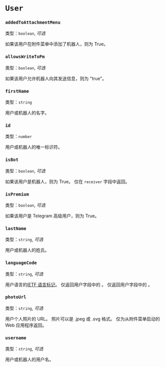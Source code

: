 # `User`

### `addedToAttachmentMenu`

类型：`boolean`, _可选_

如果该用户在附件菜单中添加了机器人，则为 True。

### `allowsWriteToPm`

类型：`boolean`, _可选_

如果该用户允许机器人向其发送信息，则为 "true"。

### `firstName`

类型：`string`

用户或机器人的名字。

### `id`

类型：`number`

用户或机器人的唯一标识符。

### `isBot`

类型：`boolean`, _可选_

如果该用户是机器人，则为 True。 仅在 `receiver` 字段中返回。

### `isPremium`

类型：`boolean`, _可选_

如果该用户是 Telegram 高级用户，则为 True。

### `lastName`

类型：`string`, _可选_

用户或机器人的姓氏。

### `languageCode`

类型：`string`, _可选_

用户语言的[IETF 语言标记](https://en.wikipedia.org/wiki/IETF_language_tag)。 仅返回用户字段中的
。 仅返回用户字段中的
。

### `photoUrl`

类型：`string`, _可选_

用户个人照片的 URL。 照片可以是 .jpeg 或 .svg 格式。 仅为从附件菜单启动的 Web
应用程序返回。

### `username`

类型：`string`, _可选_

用户或机器人的用户名。
